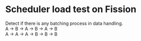 # Scheduler load test on Fission
Detect if there is any batching process in data handling. <br>
A -> B -> A -> B -> A -> B <br>
A -> A -> A -> B -> B -> B <br>